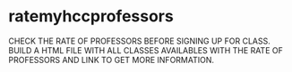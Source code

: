 # ratemyhccprofessors
CHECK THE RATE OF PROFESSORS BEFORE SIGNING UP FOR CLASS.
BUILD A HTML FILE WITH ALL CLASSES AVAILABLES WITH THE RATE OF PROFESSORS AND LINK TO GET MORE INFORMATION.
